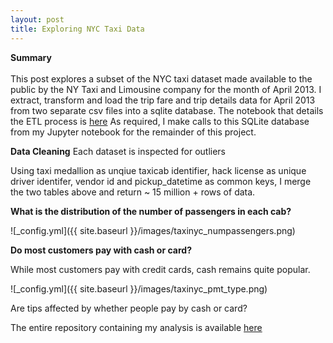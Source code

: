 ```yaml
---
layout: post
title: Exploring NYC Taxi Data
---
```


**Summary**  <br />  <br />  This post explores a subset of the NYC taxi dataset made available to the public by the NY Taxi and Limousine company for the month of April 2013. I extract, transform and load the trip fare and trip details data for April 2013 from two separate csv files into a sqlite database. The notebook that details the ETL process is [here](https://github.com/factorwonk/nyctaxifare/blob/master/nyctaxi_createdb.ipynb) As required, I make calls to this SQLite database from my Jupyter notebook for the remainder of this project.

**Data Cleaning**
Each dataset is inspected for outliers

Using taxi medallion as unqiue taxicab identifier, hack license as unique driver identifer, vendor id and pickup_datetime as common keys, I merge the two tables above and return ~ 15 million + rows of data.

**What is the distribution of the number of passengers in each cab?**

![_config.yml]({{ site.baseurl }}/images/taxinyc_numpassengers.png)

**Do most customers pay with cash or card?** 

While most customers pay with credit cards, cash remains quite popular.

![_config.yml]({{ site.baseurl }}/images/taxinyc_pmt_type.png)

Are tips affected by whether people pay by cash or card?


The entire repository containing my analysis is available [here](https://github.com/factorwonk/nyctaxifare)
